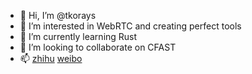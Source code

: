 - 👋 Hi, I’m @tkorays
- 👀 I’m interested in WebRTC and creating perfect tools
- 🌱 I’m currently learning Rust
- 💞️ I’m looking to collaborate on CFAST
- 📫 [zhihu](https://www.zhihu.com/people/vpqr) [weibo](https://weibo.com/u/2865765294)

<!---
tkorays/tkorays is a ✨ special ✨ repository because its `README.md` (this file) appears on your GitHub profile.
You can click the Preview link to take a look at your changes.
--->

